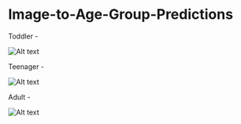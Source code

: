 # Image-to-Age-Group-Predictions

Toddler -

![Alt text](https://github.com/milannzz/Image-to-Age-Group-Predictions/blob/master/Images/Todller.jpg?raw=true "Optional Title")

Teenager -

![Alt text](https://github.com/milannzz/Image-to-Age-Group-Predictions/blob/master/Images/teenagers.jpg?raw=true "Optional Title")

Adult -

![Alt text](https://github.com/milannzz/Image-to-Age-Group-Predictions/blob/master/Images/adult.jpg?raw=true "Optional Title")

